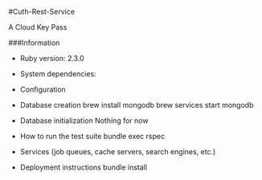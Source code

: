 #Cuth-Rest-Service

A Cloud Key Pass

###Information

* Ruby version: 2.3.0
  
* System dependencies: 

* Configuration

* Database creation
  brew install mongodb
  brew services start mongodb

* Database initialization
  Nothing for now
 
* How to run the test suite
  bundle exec rspec

* Services (job queues, cache servers, search engines, etc.)
  
* Deployment instructions
  bundle install


